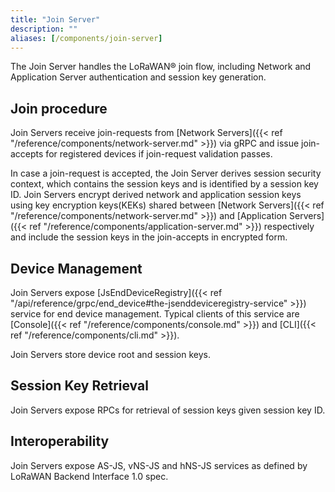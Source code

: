 ```yaml
---
title: "Join Server"
description: ""
aliases: [/components/join-server]
---
```


The Join Server handles the LoRaWAN® join flow, including Network and Application Server authentication and session key generation.

<!--more-->

## Join procedure

Join Servers receive join-requests from [Network Servers]({{< ref "/reference/components/network-server.md" >}}) via gRPC and issue join-accepts for registered devices if join-request validation passes.

In case a join-request is accepted, the Join Server derives session security context, which contains the session keys and is identified by a session key ID. Join Servers encrypt derived network and application session keys using key encryption keys(KEKs) shared between [Network Servers]({{< ref "/reference/components/network-server.md" >}}) and [Application Servers]({{< ref "/reference/components/application-server.md" >}}) respectively and include the session keys in the join-accepts in encrypted form.

## Device Management

Join Servers expose [JsEndDeviceRegistry]({{< ref "/api/reference/grpc/end_device#the-jsenddeviceregistry-service" >}}) service for end device management. Typical clients of this service are [Console]({{< ref "/reference/components/console.md" >}}) and [CLI]({{< ref "/reference/components/cli.md" >}}).

Join Servers store device root and session keys.

## Session Key Retrieval

Join Servers expose RPCs for retrieval of session keys given session key ID.

## Interoperability

Join Servers expose AS-JS, vNS-JS and hNS-JS services as defined by LoRaWAN Backend Interface 1.0 spec.
